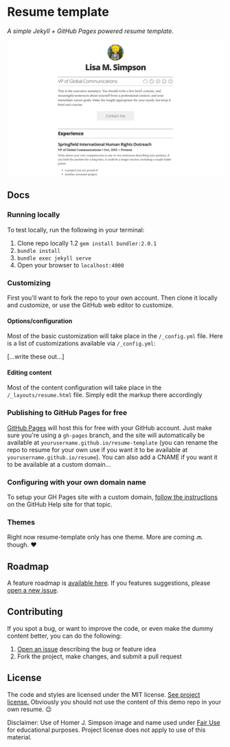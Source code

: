 # Resume template

*A simple Jekyll + GitHub Pages powered resume template.*

![img](images/screenshot.png)

## Docs

### Running locally

To test locally, run the following in your terminal:

1. Clone repo locally
1.2 `gem install bundler:2.0.1`
1. `bundle install`
2. `bundle exec jekyll serve`
3. Open your browser to `localhost:4000`

### Customizing

First you'll want to fork the repo to your own account. Then clone it locally and customize, or use the GitHub web editor to customize.

#### Options/configuration

Most of the basic customization will take place in the `/_config.yml` file. Here is a list of customizations available via `/_config.yml`:

[...write these out...]

#### Editing content

Most of the content configuration will take place in the `/_layouts/resume.html` file. Simply edit the markup there accordingly

### Publishing to GitHub Pages for free

[GitHub Pages](https://pages.github.com/) will host this for free with your GitHub account. Just make sure you're using a `gh-pages` branch, and the site will automatically be available at `yourusername.github.io/resume-template` (you can rename the repo to resume for your own use if you want it to be available at `yourusername.github.io/resume`). You can also add a CNAME if you want it to be available at a custom domain...

### Configuring with your own domain name

To setup your GH Pages site with a custom domain, [follow the instructions](https://help.github.com/articles/setting-up-a-custom-domain-with-github-pages/) on the GitHub Help site for that topic.

### Themes

Right now resume-template only has one theme. More are coming :soon: though. :heart:

## Roadmap

A feature roadmap is [available here](https://github.com/jglovier/resume-template/projects/1). If you features suggestions, please [open a new issue](https://github.com/jglovier/resume-template/issues/new).

## Contributing

If you spot a bug, or want to improve the code, or even make the dummy content better, you can do the following:

1. [Open an issue](https://github.com/jglovier/resume-template/issues/new) describing the bug or feature idea
2. Fork the project, make changes, and submit a pull request

## License

The code and styles are licensed under the MIT license. [See project license.](LICENSE) Obviously you should not use the content of this demo repo in your own resume. :wink:

Disclaimer: Use of Homer J. Simpson image and name used under [Fair Use](https://en.wikipedia.org/wiki/Fair_use) for educational purposes. Project license does not apply to use of this material.
